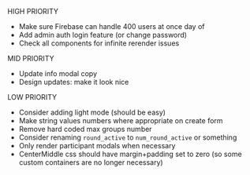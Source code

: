 HIGH PRIORITY

- Make sure Firebase can handle 400 users at once day of
- Add admin auth login feature (or change password)
- Check all components for infinite rerender issues

MID PRIORITY

- Update info modal copy
- Design updates: make it look nice

LOW PRIORITY

- Consider adding light mode (should be easy)
- Make string values numbers where appropriate on create form
- Remove hard coded max groups number
- Consider renaming `round_active` to `num_round_active` or something
- Only render participant modals when necessary
- CenterMiddle css should have margin+padding set to zero (so some custom
  containers are no longer necessary)
